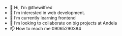 - 👋 Hi, I’m @thewilfred
- 👀 I’m interested in web development.
- 🌱 I’m currently learning frontend 
- 💞️ I’m looking to collaborate on big projects at Andela
- 📫 How to reach me 09065290384

<!---
thewilfred/thewilfred is a ✨ special ✨ repository because its `README.md` (this file) appears on your GitHub profile.
You can click the Preview link to take a look at your changes.
--->
